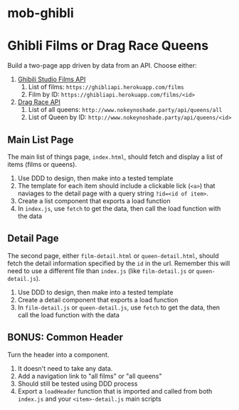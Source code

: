 # mob-ghibli

# Ghibli Films or Drag Race Queens

Build a two-page app driven by data from an API. Choose either:

1. [Ghibili Studio Films API](https://ghibliapi.herokuapp.com/)
    1. List of films: `https://ghibliapi.herokuapp.com/films`
    1. Film by ID: `https://ghibliapi.herokuapp.com/films/<id>`
1. [Drag Race API](https://drag-race-api.readme.io/docs)
    1. List of all queens: `http://www.nokeynoshade.party/api/queens/all`
    1. List of Queen by ID: `http://www.nokeynoshade.party/api/queens/<id>`
  
## Main List Page

The main list of things page, `index.html`, should fetch and display a list of items (films or queens).

1. Use DDD to design, then make into a tested template
1. The template for each item should include a clickable lick (`<a>`) that naviages to the detail
page with a query string `?id=<id of item>`.
1. Create a list component that exports a load function
1. In `index.js`, use `fetch` to get the data, then call the load function with the data

## Detail Page

The second page, either `film-detail.html` or `queen-detail.html`, should fetch the detail information
specified by the `id` in the url. Remember this will need to use a different file than `index.js` 
(like `film-detail.js` or `queen-detail.js`).

1. Use DDD to design, then make into a tested template
1. Create a detail component that exports a load function
1. In `film-detail.js` or `queen-detail.js`, use `fetch` to get the data, then call the load function with the data

## BONUS: Common Header

Turn the header into a component. 

1. It doesn't need to take any data.
1. Add a navigation link to "all films" or "all queens"
1. Should still be tested using DDD process
1. Export a `loadHeader` function that is imported and called from both `index.js` and your `<item>-detail.js` main scripts